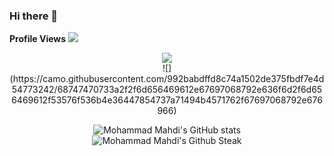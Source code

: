 ### Hi there 👋

<!--
**MmahdiM79/MmahdiM79** is a ✨ _special_ ✨ repository because its `README.md` (this file) appears on your GitHub profile.

Here are some ideas to get you started:

- 🔭 I’m currently working on ...
- 🌱 I’m currently learning ...
- 👯 I’m looking to collaborate on ...
- 🤔 I’m looking for help with ...
- 💬 Ask me about ...
- 📫 How to reach me: ...
- 😄 Pronouns: ...
- ⚡ Fun fact: ...
-->


**Profile Views**
![](https://profile-counter.glitch.me/{melihbodr}/count.svg)

<p align="center">
 <img src="https://profile-counter.glitch.me/{melihbodr}/count.svg" /><br />
![](https://camo.githubusercontent.com/992babdffd8c74a1502de375fbdf7e4d54773242/68747470733a2f2f6d656469612e67697068792e636f6d2f6d656469612f53576f536b4e36447854737a71494b4571762f67697068792e676966)
 </p>

<p align="center">
  <img src="https://github-readme-stats.vercel.app/api?username=MmahdiM79&show_icons=true&theme=monokai" alt="Mohammad Mahdi's GitHub stats" /><br />
  <img src="https://github-readme-streak-stats.herokuapp.com/?user=MmahdiM79&theme=monokai" alt="Mohammad Mahdi's Github Steak" />
</p>
